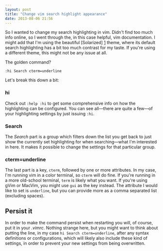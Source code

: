 ```yaml
---
layout: post
title: "Change vim search highlight appearance"
date: 2013-08-06 21:56
---
```


So I wanted to change my search highlighting in vim. Didn't find too much info online, so I went through the, in this case helpful, vim documentation. I might add that I'm using the beautiful [Solarized] [1] theme, where its default search highlighting has a bit too much contrast for my taste. If you're using a different theme, this might not be any issue at all.

<!-- more -->

The golden command?

    :hi Search cterm=underline

Let's break this down a bit:

### hi
Check out `:help :hi` to get some comprehensive info on how the highlighting can be configured. You can see all—there are quite a few—of your highlighting settings by just issuing `:hi`.

### Search
The *Search* part is a group which filters down the list you get back to just show the currently set highlighting for when searching—what I'm interested in here. It makes it possible to change the settings for that particular group.

### cterm=underline
The last part is a key, `cterm`, followed by one or more attributes. In my case, I'm running vim in a color terminal, so `cterm` will do fine. If you're running in a more old-school terminal, `term` is likely what you want. If you're using gVim or MacVim, you might use `gui` as the key instead. The attribute I would like to set is `underline`, but you can provide more as a comma separated list (excluding spaces).

## Persist it
In order to make the command persist when restarting you will, of course, put it in your *.vimrc*. Nothing strange here, but you might want to think about putting the line, in my case `hi Search cterm=underline`, after any syntax definitions or configurations, which will likely also include these kind of settings, in order to prevent your new settings from being overwritten.

[1]: http://ethanschoonover.com/solarized

